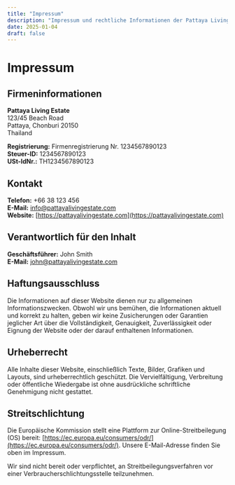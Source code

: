 ```yaml
---
title: "Impressum"
description: "Impressum und rechtliche Informationen der Pattaya Living Estate"
date: 2025-01-04
draft: false
---
```


# Impressum

## Firmeninformationen

**Pattaya Living Estate**  
123/45 Beach Road  
Pattaya, Chonburi 20150  
Thailand

**Registrierung:** Firmenregistrierung Nr. 1234567890123  
**Steuer-ID:** 1234567890123  
**USt-IdNr.:** TH1234567890123

## Kontakt

**Telefon:** +66 38 123 456  
**E-Mail:** [info@pattayalivingestate.com](mailto:info@pattayalivingestate.com)  
**Website:** [https://pattayalivingestate.com](https://pattayalivingestate.com)

## Verantwortlich für den Inhalt

**Geschäftsführer:** John Smith  
**E-Mail:** [john@pattayalivingestate.com](mailto:john@pattayalivingestate.com)

## Haftungsausschluss

Die Informationen auf dieser Website dienen nur zu allgemeinen Informationszwecken. Obwohl wir uns bemühen, die Informationen aktuell und korrekt zu halten, geben wir keine Zusicherungen oder Garantien jeglicher Art über die Vollständigkeit, Genauigkeit, Zuverlässigkeit oder Eignung der Website oder der darauf enthaltenen Informationen.

## Urheberrecht

Alle Inhalte dieser Website, einschließlich Texte, Bilder, Grafiken und Layouts, sind urheberrechtlich geschützt. Die Vervielfältigung, Verbreitung oder öffentliche Wiedergabe ist ohne ausdrückliche schriftliche Genehmigung nicht gestattet.

## Streitschlichtung

Die Europäische Kommission stellt eine Plattform zur Online-Streitbeilegung (OS) bereit: [https://ec.europa.eu/consumers/odr/](https://ec.europa.eu/consumers/odr/). Unsere E-Mail-Adresse finden Sie oben im Impressum.

Wir sind nicht bereit oder verpflichtet, an Streitbeilegungsverfahren vor einer Verbraucherschlichtungsstelle teilzunehmen.

